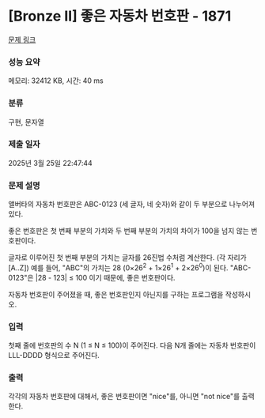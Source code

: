# [Bronze II] 좋은 자동차 번호판 - 1871 

[문제 링크](https://www.acmicpc.net/problem/1871) 

### 성능 요약

메모리: 32412 KB, 시간: 40 ms

### 분류

구현, 문자열

### 제출 일자

2025년 3월 25일 22:47:44

### 문제 설명

<p>앨버타의 자동차 번호판은 ABC-0123 (세 글자, 네 숫자)와 같이 두 부분으로 나누어져 있다.</p>

<p>좋은 번호판은 첫 번째 부분의 가치와 두 번째 부분의 가치의 차이가 100을 넘지 않는 번호판이다.</p>

<p>글자로 이루어진 첫 번째 부분의 가치는 글자를 26진법 수처럼 계산한다. (각 자리가 [A..Z]) 예를 들어, "ABC"의 가치는 28 (0×26<sup>2</sup> + 1×26<sup>1</sup> + 2×26<sup>0</sup>)이 된다. "ABC-0123"은  |28 - 123| ≤ 100 이기 때문에, 좋은 번호판이다.</p>

<p>자동차 번호판이 주어졌을 때, 좋은 번호판인지 아닌지를 구하는 프로그램을 작성하시오.</p>

### 입력 

 <p>첫째 줄에 번호판의 수 N (1 ≤ N ≤ 100)이 주어진다. 다음 N개 줄에는 자동차 번호판이 LLL-DDDD 형식으로 주어진다.</p>

### 출력 

 <p>각각의 자동차 번호판에 대해서, 좋은 번호판이면 "nice"를, 아니면 "not nice"를 출력한다.</p>

